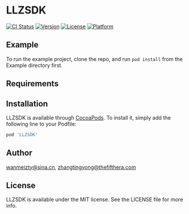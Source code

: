 # LLZSDK

[![CI Status](https://img.shields.io/travis/wanmeizty@sina.cn/LLZSDK.svg?style=flat)](https://travis-ci.org/wanmeizty@sina.cn/LLZSDK)
[![Version](https://img.shields.io/cocoapods/v/LLZSDK.svg?style=flat)](https://cocoapods.org/pods/LLZSDK)
[![License](https://img.shields.io/cocoapods/l/LLZSDK.svg?style=flat)](https://cocoapods.org/pods/LLZSDK)
[![Platform](https://img.shields.io/cocoapods/p/LLZSDK.svg?style=flat)](https://cocoapods.org/pods/LLZSDK)

## Example

To run the example project, clone the repo, and run `pod install` from the Example directory first.

## Requirements

## Installation

LLZSDK is available through [CocoaPods](https://cocoapods.org). To install
it, simply add the following line to your Podfile:

```ruby
pod 'LLZSDK'
```

## Author

wanmeizty@sina.cn, zhangtingyong@thefifthera.com

## License

LLZSDK is available under the MIT license. See the LICENSE file for more info.

